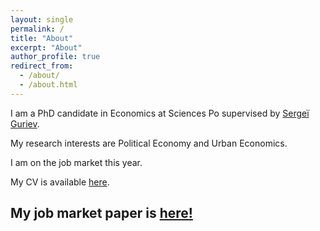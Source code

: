 ```yaml
---
layout: single
permalink: /
title: "About"
excerpt: "About"
author_profile: true
redirect_from:
  - /about/
  - /about.html
---
```


I am a PhD candidate in Economics at Sciences Po supervised by [Sergeï Guriev](https://sites.google.com/site/sguriev/). 

My research interests are Political Economy and Urban Economics.

I am on the job market this year. 

My CV is available [here](pdfs/cv.pdf).

## My job market paper is [here!](pdfs/slavs_jmp.pdf) 
